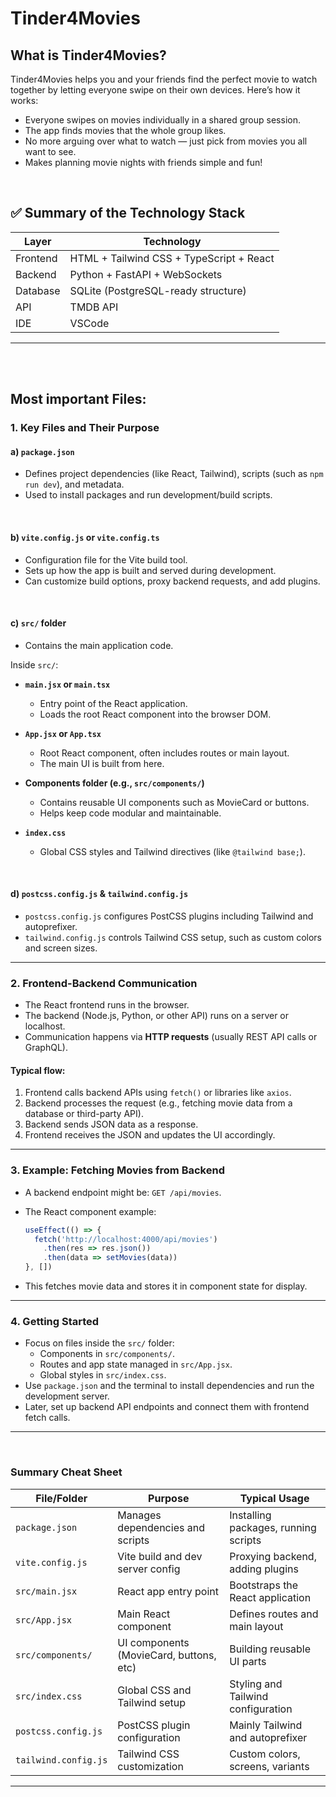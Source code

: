 # Tinder4Movies

## What is Tinder4Movies?

Tinder4Movies helps you and your friends find the perfect movie to watch together by letting everyone swipe on their own devices. Here’s how it works:

- Everyone swipes on movies individually in a shared group session.
- The app finds movies that the whole group likes.
- No more arguing over what to watch — just pick from movies you all want to see.
- Makes planning movie nights with friends simple and fun!

<br>


## ✅ Summary of the Technology Stack

| Layer    | Technology                              |
|----------|---------------------------------------|
| Frontend | HTML + Tailwind CSS + TypeScript + React |
| Backend  | Python + FastAPI + WebSockets          |
| Database | SQLite (PostgreSQL-ready structure)    |
| API      | TMDB API                              |
| IDE      | VSCode                               |

---
<br>
<br>

## Most important Files:

### 1. **Key Files and Their Purpose**

#### a) **`package.json`**

- Defines project dependencies (like React, Tailwind), scripts (such as `npm run dev`), and metadata.  
- Used to install packages and run development/build scripts.

<br>

#### b) **`vite.config.js` or `vite.config.ts`**

- Configuration file for the Vite build tool.  
- Sets up how the app is built and served during development.  
- Can customize build options, proxy backend requests, and add plugins.

<br>

#### c) **`src/` folder**

- Contains the main application code.

Inside `src/`:

- **`main.jsx` or `main.tsx`**  
    - Entry point of the React application.  
    - Loads the root React component into the browser DOM.

- **`App.jsx` or `App.tsx`**  
    - Root React component, often includes routes or main layout.  
    - The main UI is built from here.

- **Components folder (e.g., `src/components/`)**  
    - Contains reusable UI components such as MovieCard or buttons.  
    - Helps keep code modular and maintainable.

- **`index.css`**  
    - Global CSS styles and Tailwind directives (like `@tailwind base;`).

<br>

#### d) **`postcss.config.js` & `tailwind.config.js`**

- `postcss.config.js` configures PostCSS plugins including Tailwind and autoprefixer.  
- `tailwind.config.js` controls Tailwind CSS setup, such as custom colors and screen sizes.

---


### 2. **Frontend-Backend Communication**

- The React frontend runs in the browser.  
- The backend (Node.js, Python, or other API) runs on a server or localhost.  
- Communication happens via **HTTP requests** (usually REST API calls or GraphQL).

#### Typical flow:

1. Frontend calls backend APIs using `fetch()` or libraries like `axios`.  
2. Backend processes the request (e.g., fetching movie data from a database or third-party API).  
3. Backend sends JSON data as a response.  
4. Frontend receives the JSON and updates the UI accordingly.

---


### 3. **Example: Fetching Movies from Backend**

- A backend endpoint might be: `GET /api/movies`.  
- The React component example:

    ```jsx
    useEffect(() => {
      fetch('http://localhost:4000/api/movies')
        .then(res => res.json())
        .then(data => setMovies(data))
    }, [])
    ```

- This fetches movie data and stores it in component state for display.

---


### 4. **Getting Started**

- Focus on files inside the `src/` folder:  
    - Components in `src/components/`.  
    - Routes and app state managed in `src/App.jsx`.  
    - Global styles in `src/index.css`.  
- Use `package.json` and the terminal to install dependencies and run the development server.  
- Later, set up backend API endpoints and connect them with frontend fetch calls.

---
<br>

### **Summary Cheat Sheet**

| File/Folder          | Purpose                          | Typical Usage                      |
|----------------------|---------------------------------|----------------------------------|
| `package.json`       | Manages dependencies and scripts| Installing packages, running scripts |
| `vite.config.js`     | Vite build and dev server config| Proxying backend, adding plugins  |
| `src/main.jsx`       | React app entry point            | Bootstraps the React application  |
| `src/App.jsx`        | Main React component             | Defines routes and main layout    |
| `src/components/`    | UI components (MovieCard, buttons, etc) | Building reusable UI parts     |
| `src/index.css`      | Global CSS and Tailwind setup   | Styling and Tailwind configuration|
| `postcss.config.js`  | PostCSS plugin configuration    | Mainly Tailwind and autoprefixer  |
| `tailwind.config.js` | Tailwind CSS customization      | Custom colors, screens, variants  |

---
